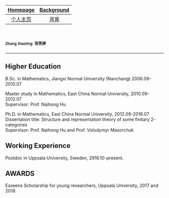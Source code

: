 [Homepage](https://xt-zhang.github.io)  | [Background](https://xt-zhang.github.io/BG)  
:---: | :---: 
[个人主页](https://xt-zhang.github.io/zxt)  | [背景](https://xt-zhang.github.io/BJ)  

# <span style="font-family: sans-serif;font-size:12"> Zhang Xiaoting</span> <span style="font-family:STKaiti;font-size:12;font-color:blue">张笑婷 </span> 
---

## Higher Education
B.Sc. in Mathematics, Jiangxi Normal University (Nanchang) 2006.09-2010.07

Master study in Mathematics, East China Normal University, 2010.09-2012.07 <br>
Supervisor: Prof. Naihong Hu

Ph.D. in Mathematics, East China Normal University, 2012.09-2016.07 <br>
Dissertation title: Structure and representation theory of some finitary 2-categories <br>
Supervisor: Prof. Naihong Hu and Prof. Volodymyr Mazorchuk

## Working Experience
Postdoc in Uppsala University, Sweden, 2916.10-present.

## AWARDS
Esseens Scholarship for young researchers, Uppsala University, 2017 and 2018.
